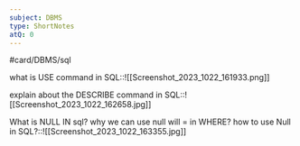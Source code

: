 ```yaml
---
subject: DBMS
type: ShortNotes
atQ: 0
---
```


#card/DBMS/sql

what is USE command in SQL::![[Screenshot_2023_1022_161933.png]] <!--SR:!2024-01-06,55,310-->


explain about the DESCRIBE command in SQL::![[Screenshot_2023_1022_162658.jpg]] <!--SR:!2024-01-05,54,310-->

What is NULL IN sql?  why we can use null will = in WHERE? how to use Null in SQL?::![[Screenshot_2023_1022_163355.jpg]] <!--SR:!2024-02-10,70,310-->

